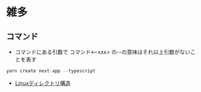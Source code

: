 # 雑多

## コマンド

- コマンドにある引数で コマンド<--xxx> の--の意味はそれ以上引数がないことを表す

```node.js
yarn create next-app --typescript
```

- [Linuxディレクトリ構造](https://qiita.com/nys9302/items/a8ddeedd3cd9d0deb332)

